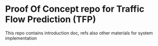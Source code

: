 # Proof Of Concept repo for Traffic Flow Prediction (TFP)
This repo contains introduction doc, refs also other materials for system implementation
